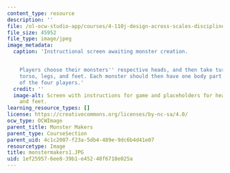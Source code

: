 ```yaml
---
content_type: resource
description: ''
file: /ol-ocw-studio-app/courses/4-110j-design-across-scales-disciplines-and-problem-contexts-spring-2013/1ef259576ee839b1e45248f6718e025a_monstermakers1.JPG
file_size: 45952
file_type: image/jpeg
image_metadata:
  caption: 'Instructional screen awaiting monster creation.


    Players choose their monsters'' respective heads, and then take turns choosing
    torso, legs, and feet. Each monster should then have one body part chosen by each
    of the four players.'
  credit: ''
  image-alt: Screen with instructions for game and placeholders for head, torso, legs,
    and feet.
learning_resource_types: []
license: https://creativecommons.org/licenses/by-nc-sa/4.0/
ocw_type: OCWImage
parent_title: Monster Makers
parent_type: CourseSection
parent_uid: 4c1c2007-f23a-5db4-489e-9dc6b4d41e07
resourcetype: Image
title: monstermakers1.JPG
uid: 1ef25957-6ee8-39b1-e452-48f6718e025a
---
```

